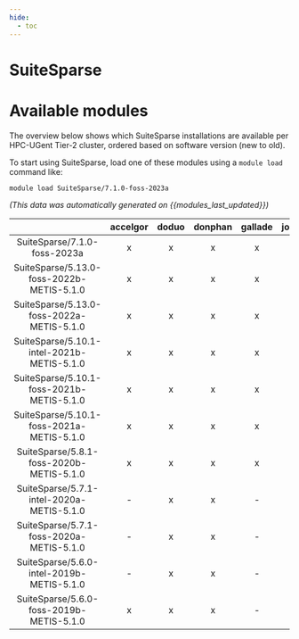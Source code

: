```yaml
---
hide:
  - toc
---
```


SuiteSparse
===========

# Available modules


The overview below shows which SuiteSparse installations are available per HPC-UGent Tier-2 cluster, ordered based on software version (new to old).

To start using SuiteSparse, load one of these modules using a `module load` command like:

```shell
module load SuiteSparse/7.1.0-foss-2023a
```

*(This data was automatically generated on {{modules_last_updated}})*  

| |accelgor|doduo|donphan|gallade|joltik|shinx|skitty|
| :---: | :---: | :---: | :---: | :---: | :---: | :---: | :---: |
|SuiteSparse/7.1.0-foss-2023a|x|x|x|x|x|x|x|
|SuiteSparse/5.13.0-foss-2022b-METIS-5.1.0|x|x|x|x|-|-|-|
|SuiteSparse/5.13.0-foss-2022a-METIS-5.1.0|x|x|x|x|-|-|-|
|SuiteSparse/5.10.1-intel-2021b-METIS-5.1.0|x|x|x|x|-|-|-|
|SuiteSparse/5.10.1-foss-2021b-METIS-5.1.0|x|x|x|x|-|-|-|
|SuiteSparse/5.10.1-foss-2021a-METIS-5.1.0|x|x|x|x|-|-|-|
|SuiteSparse/5.8.1-foss-2020b-METIS-5.1.0|x|x|x|x|-|-|-|
|SuiteSparse/5.7.1-intel-2020a-METIS-5.1.0|-|x|x|-|-|-|-|
|SuiteSparse/5.7.1-foss-2020a-METIS-5.1.0|-|x|x|-|-|-|-|
|SuiteSparse/5.6.0-intel-2019b-METIS-5.1.0|-|x|x|-|-|-|-|
|SuiteSparse/5.6.0-foss-2019b-METIS-5.1.0|x|x|x|-|-|-|-|
